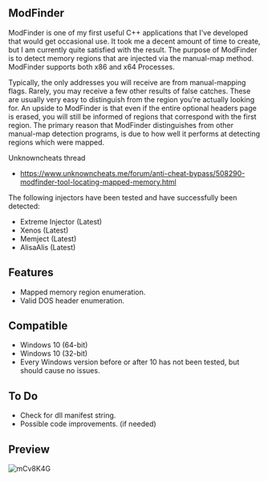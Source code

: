 ## ModFinder

ModFinder is one of my first useful C++ applications that I've developed that would get occasional use. It took me a decent amount of time to create, but I am currently quite satisfied with the result. The purpose of ModFinder is to detect memory regions that are injected via the manual-map method. ModFinder supports both x86 and x64 Processes.

Typically, the only addresses you will receive are from manual-mapping flags. Rarely, you may receive a few other results of false catches. These are usually very easy to distinguish from the region you're actually looking for. An upside to ModFinder is that even if the entire optional headers page is erased, you will still be informed of regions that correspond with the first region. The primary reason that ModFinder distinguishes from other manual-map detection programs, is due to how well it performs at detecting regions which were mapped.

Unknowncheats thread

- https://www.unknowncheats.me/forum/anti-cheat-bypass/508290-modfinder-tool-locating-mapped-memory.html

The following injectors have been tested and have successfully been detected:
- Extreme Injector (Latest)
- Xenos (Latest)
- Memject (Latest)
- AlisaAlis (Latest)

## Features
- Mapped memory region enumeration.
- Valid DOS header enumeration.

## Compatible
- Windows 10 (64-bit)
- Windows 10 (32-bit)
- Every Windows version before or after 10 has not been tested, but should cause no issues.


## To Do
- Check for dll manifest string.
- Possible code improvements. (if needed)

## Preview
![mCv8K4G](https://user-images.githubusercontent.com/110091391/181204720-87e00aa4-f890-4e10-9cb6-b393924232d7.png)

